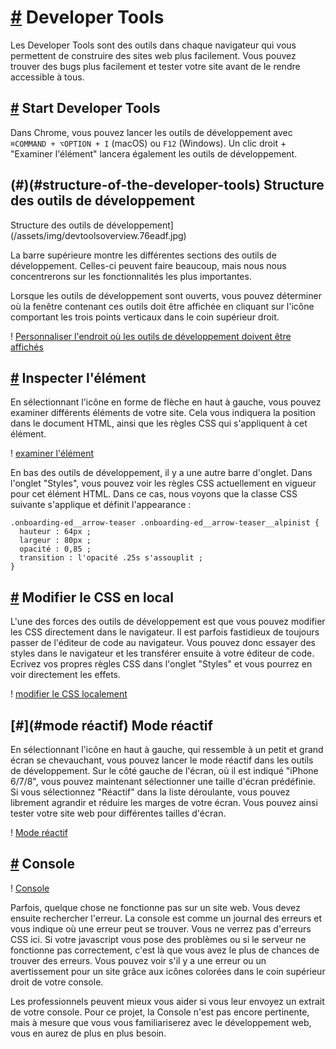 [#](#developer-tools) Developer Tools
=====================================

Les Developer Tools sont des outils dans chaque navigateur qui vous permettent de construire des sites web plus facilement. Vous pouvez trouver des bugs plus facilement et tester votre site avant de le rendre accessible à tous.

[#](#developer-tools-start) Start Developer Tools
-----------------------------------------------------

Dans Chrome, vous pouvez lancer les outils de développement avec `⌘COMMAND + ⌥OPTION + I` (macOS) ou `F12` (Windows). Un clic droit + "Examiner l'élément" lancera également les outils de développement.

(#)(#structure-of-the-developer-tools) Structure des outils de développement
-----------------------------------------------------------

Structure des outils de développement](/assets/img/devtoolsoverview.76eadf.jpg)

La barre supérieure montre les différentes sections des outils de développement. Celles-ci peuvent faire beaucoup, mais nous nous concentrerons sur les fonctionnalités les plus importantes.

Lorsque les outils de développement sont ouverts, vous pouvez déterminer où la fenêtre contenant ces outils doit être affichée en cliquant sur l'icône comportant les trois points verticaux dans le coin supérieur droit.

! [Personnaliser l'endroit où les outils de développement doivent être affichés](/assets/img/adjustsideofdock.b3c0bf70.png)

[#](#element-inspect) Inspecter l'élément
---------------------------------------------

En sélectionnant l'icône en forme de flèche en haut à gauche, vous pouvez examiner différents éléments de votre site. Cela vous indiquera la position dans le document HTML, ainsi que les règles CSS qui s'appliquent à cet élément.

! [examiner l'élément](/assets/img/inspectelement.12db09d5.png)

En bas des outils de développement, il y a une autre barre d'onglet. Dans l'onglet "Styles", vous pouvez voir les règles CSS actuellement en vigueur pour cet élément HTML. Dans ce cas, nous voyons que la classe CSS suivante s'applique et définit l'appearance :

    .onboarding-ed__arrow-teaser .onboarding-ed__arrow-teaser__alpinist {
      hauteur : 64px ;
      largeur : 80px ;
      opacité : 0,85 ;
      transition : l'opacité .25s s'assouplit ;
    }
    

[#](#css-local-edit) Modifier le CSS en local
-----------------------------------------------

L'une des forces des outils de développement est que vous pouvez modifier les CSS directement dans le navigateur. Il est parfois fastidieux de toujours passer de l'éditeur de code au navigateur. Vous pouvez donc essayer des styles dans le navigateur et les transférer ensuite à votre éditeur de code. Ecrivez vos propres règles CSS dans l'onglet "Styles" et vous pourrez en voir directement les effets.

! [modifier le CSS localement](/assets/img/manipulatecss.6737ddb1.png)

[#](#mode réactif) Mode réactif
-------------------------------------

En sélectionnant l'icône en haut à gauche, qui ressemble à un petit et grand écran se chevauchant, vous pouvez lancer le mode réactif dans les outils de développement. Sur le côté gauche de l'écran, où il est indiqué "iPhone 6/7/8", vous pouvez maintenant sélectionner une taille d'écran prédéfinie. Si vous sélectionnez "Réactif" dans la liste déroulante, vous pouvez librement agrandir et réduire les marges de votre écran. Vous pouvez ainsi tester votre site web pour différentes tailles d'écran.

! [Mode réactif](/assets/img/responsivemode.461475f0.png)

[#](#console) Console
---------------------

! [Console](/assets/img/console.3cb1720b.png)

Parfois, quelque chose ne fonctionne pas sur un site web. Vous devez ensuite rechercher l'erreur. La console est comme un journal des erreurs et vous indique où une erreur peut se trouver. Vous ne verrez pas d'erreurs CSS ici. Si votre javascript vous pose des problèmes ou si le serveur ne fonctionne pas correctement, c'est là que vous avez le plus de chances de trouver des erreurs. Vous pouvez voir s'il y a une erreur ou un avertissement pour un site grâce aux icônes colorées dans le coin supérieur droit de votre console.

Les professionnels peuvent mieux vous aider si vous leur envoyez un extrait de votre console. Pour ce projet, la Console n'est pas encore pertinente, mais à mesure que vous vous familiariserez avec le développement web, vous en aurez de plus en plus besoin.
